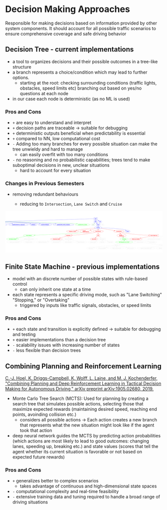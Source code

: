 # Decision Making Approaches

Responsible for making decisions based on information provided by other system components. It should account for all possible traffic scenarios to ensure comprehensive coverage and safe driving behavior

## Decision Tree - current implementations

- a tool to organizes decisions and their possible outcomes in a tree-like structure
- a branch represents a choice/condition which may lead to further options.
  - starting at the root: checking surrounding conditions (traffic lights, obstacles, speed limits etc) branching out based on yes/no questions at each node
- in our case each node is deterministic (as no ML is used)

### Pros and Cons

- `+` are easy to understand and interpret
- `+` decision paths are traceable → suitable for debugging
- `+` deterministic outputs beneficial when predictability is essential
- `+` compared to NN, low computational cost
- `-` Adding too many branches for every possible situation can make the tree unwieldy and hard to manage
  - can easily overfit with too many conditions
- `-` no reasoning and no probabilistic capabilities; trees tend to make suboptimal decisions in new, unclear situations
  - hard to account for every situation

### Changes in Previous Semesters

- removing redundant behaviours

  - reducing to `Intersection`, `Lane Switch` and `Cruise`

![decision_tree](/doc/assets/behaviour_tree.png)

## Finite State Machine - previous implementations

- model with an discrete number of possible states with rule-based control
  - can only inherit one state at a time
- each state represents a specific driving mode, such as "Lane Switching" "Stopping," or "Overtaking"
  - triggered by inputs like traffic signals, obstacles, or speed limits

### Pros and Cons

- `+` each state and transition is explicitly defined → suitable for debugging and testing
- `+` easier implementations than a decision tree
- `-` scalability issues with increasing number of states
- `-` less flexible than decision trees

## Combining Planning and Reinforcement Learning

[C.-J. Hoel, K. Driggs-Campbell, K. Wolff, L. Laine, and M. J. Kochenderfer, "Combining Planning and Deep Reinforcement Learning in Tactical Decision Making for Autonomous Driving," arXiv preprint arXiv:1905.02680, 2019.](https://arxiv.org/abs/1905.02680)

- Monte Carlo Tree Search (MCTS): Used for planning by creating a search tree that simulates possible actions, selecting those that maximize expected rewards (maintaining desired speed, reaching end points, avoinding collision etc.)
  - considers all possible actions → Each action creates a new branch that represents what the new situation might look like if the agent took that action
- deep neural network guides the MCTS by predicting action probabilities (which actions are most likely to lead to good outcomes: changing lanes, speeding up, breaking etc.) and state values (scores that tell the agent whether its current situation is favorable or not based on expected future rewards)

### Pros and Cons

- `+` generalizes better to complex scenarios
  - takes advantage of continuous and high-dimensional state spaces
- `-` computational complexity and real-time feasibility
- `-` extensive training data and tuning required to handle a broad range of driving situations
